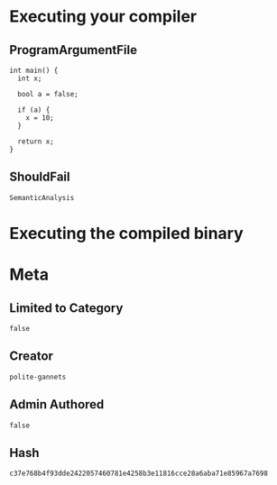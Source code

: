 # Executing your compiler

## ProgramArgumentFile

```
int main() {
  int x;

  bool a = false;

  if (a) {
    x = 10;
  }

  return x;
}

```

## ShouldFail

```
SemanticAnalysis
```

# Executing the compiled binary

# Meta

## Limited to Category

```
false
```

## Creator

```
polite-gannets
```

## Admin Authored

```
false
```

## Hash

```
c37e768b4f93dde2422057460781e4258b3e11816cce28a6aba71e85967a7698
```
